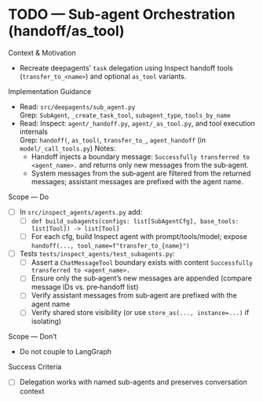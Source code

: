 # TODO — Sub-agent Orchestration (handoff/as_tool)

Context & Motivation
- Recreate deepagents’ `task` delegation using Inspect handoff tools (`transfer_to_<name>`) and optional `as_tool` variants.

Implementation Guidance
- Read: `src/deepagents/sub_agent.py`  
  Grep: `SubAgent`, `_create_task_tool`, `subagent_type`, `tools_by_name`
- Read: Inspect: `agent/_handoff.py`, `agent/_as_tool.py`, and tool execution internals  
  Grep: `handoff(`, `as_tool(`, `transfer_to_`, `agent_handoff` (in `model/_call_tools.py`)
  Notes:
  - Handoff injects a boundary message: `Successfully transferred to <agent_name>.` and returns only new messages from the sub‑agent.
  - System messages from the sub‑agent are filtered from the returned messages; assistant messages are prefixed with the agent name.

Scope — Do
- [ ] In `src/inspect_agents/agents.py` add:
  - [ ] `def build_subagents(configs: list[SubAgentCfg], base_tools: list[Tool]) -> list[Tool]`
  - [ ] For each cfg, build Inspect agent with prompt/tools/model; expose `handoff(..., tool_name=f"transfer_to_{name}")`
- [ ] Tests `tests/inspect_agents/test_subagents.py`:
  - [ ] Assert a `ChatMessageTool` boundary exists with content `Successfully transferred to <agent_name>.`
  - [ ] Ensure only the sub‑agent’s new messages are appended (compare message IDs vs. pre‑handoff list)
  - [ ] Verify assistant messages from sub‑agent are prefixed with the agent name
  - [ ] Verify shared store visibility (or use `store_as(..., instance=...)` if isolating)

Scope — Don’t
- Do not couple to LangGraph

Success Criteria
- [ ] Delegation works with named sub-agents and preserves conversation context
